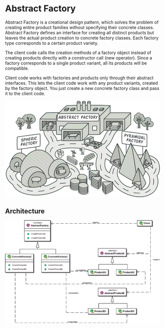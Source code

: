 # Abstract Factory
Abstract Factory is a creational design pattern, which solves the problem of creating entire product families without specifying their concrete classes.
Abstract Factory defines an interface for creating all distinct products but leaves the actual product creation to concrete factory classes. Each factory type corresponds to a certain product variety.

The client code calls the creation methods of a factory object instead of creating products directly with a constructor call (new operator). Since a factory corresponds to a single product variant, all its products will be compatible.

Client code works with factories and products only through their abstract interfaces. This lets the client code work with any product variants, created by the factory object. You just create a new concrete factory class and pass it to the client code.



![img.png](img.png)

## Architecture
![img_1.png](img_1.png)